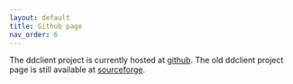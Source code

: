 ```yaml
---
layout: default
title: Github page
nav_order: 6
---
```


The ddclient project is currently hosted at [github](https://github.com/ddclient/ddclient).
The old ddclient project page is still available at [sourceforge](https://sourceforge.net/p/ddclient/).
